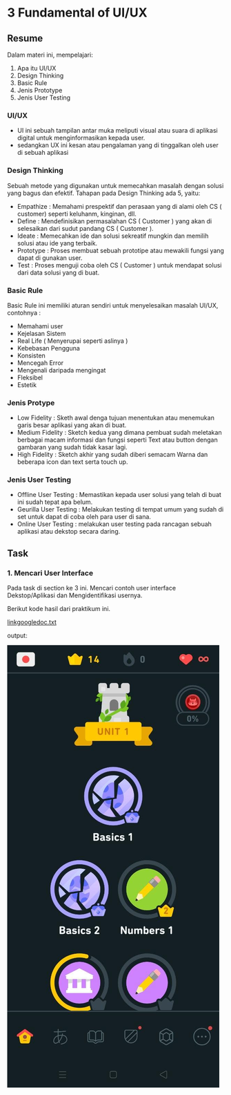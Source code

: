 # 3 Fundamental of UI/UX


## Resume
Dalam materi ini, mempelajari:
1. Apa itu UI/UX
2. Design Thinking
3. Basic Rule
4. Jenis Prototype
5. Jenis User Testing



### UI/UX
-  UI ini sebuah tampilan antar muka meliputi visual atau suara di aplikasi digital untuk menginformasikan kepada user.
- sedangkan UX ini kesan atau pengalaman yang di tinggalkan oleh user di sebuah aplikasi 

 
### Design Thinking
Sebuah metode yang digunakan untuk memecahkan masalah dengan solusi yang bagus dan efektif. Tahapan pada 
Design Thinking ada 5, yaitu:
- Empathize : Memahami prespektif dan perasaan yang di alami oleh CS ( customer) seperti keluhanm, kinginan, dll.
- Define    : Mendefinisikan permasalahan CS ( Customer ) yang akan di selesaikan dari sudut pandang CS ( Customer ).
- Ideate    : Memecahkan ide dan solusi sekreatif mungkin dan memilih solusi atau ide yang terbaik.
- Prototype : Proses membuat sebuah prototipe atau mewakili fungsi yang dapat di gunakan user.
- Test      : Proses menguji coba oleh CS ( Customer ) untuk mendapat solusi dari data solusi yang di buat.

### Basic Rule
Basic Rule ini memiliki aturan sendiri untuk menyelesaikan masalah UI/UX, contohnya :
- Memahami user
- Kejelasan Sistem
- Real Life ( Menyerupai seperti aslinya )
- Kebebasan Pengguna
- Konsisten 
- Mencegah Error
- Mengenali daripada mengingat 
- Fleksibel 
- Estetik

### Jenis Protype
- Low Fidelity : Sketh awal denga tujuan menentukan atau menemukan garis besar aplikasi yang akan di buat.
- Medium Fidelity : Sketch kedua yang dimana pembuat sudah meletakan berbagai macam informasi dan fungsi seperti 
Text atau button dengan gambaran yang sudah tidak kasar lagi.
- High Fidelity : Sketch akhir yang sudah diberi semacam Warna dan beberapa icon dan text serta touch up.

### Jenis User Testing
- Offline User Testing : Memastikan kepada user solusi yang telah di buat ini sudah tepat apa belum.
- Geurilla User Testing : Melakukan testing di tempat umum yang sudah di set untuk dapat di coba oleh para user di sana.
- Online User Testing   : melakukan user testing pada rancagan sebuah aplikasi atau dekstop secara daring.


## Task
### 1. Mencari User Interface
Pada task di section ke 3 ini. Mencari contoh user interface Dekstop/Aplikasi dan Mengidentifikasi usernya.

Berikut kode hasil dari praktikum ini.

[linkgoogledoc.txt](./praktikum/linkgoogledoc.txt)

output:

![SS](./screenshots/SS.jpeg)
